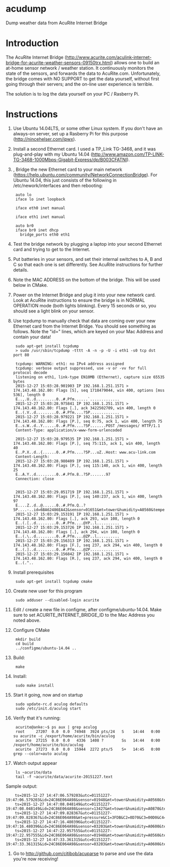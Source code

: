 # acudump
Dump weather data from AcuRite Internet Bridge

# Introduction

The AcuRite Internet Bridge (http://www.acurite.com/aculink-internet-bridge-for-acurite-weather-sensors-09150trx.html) allows one to build an at-home sensor network / weather station.  It continuously monitors the state of the sensors, and forwards the data to AcuRite.com.  Unfortunately, the bridge comes with NO SUPPORT to get the data yourself, without first going through their servers; and the on-line user experience is terrible.

The solution is to log the data yourself on your PC / Rasberry Pi. 

# Instructions

1. Use Ubuntu 14.04LTS, or some other Linux system.  If you don't have an always-on server, set up a Rasberry Pi for this purpose (http://nincehelser.com/ipwx).

1. Install a second Ethernet card.  I used a TP_Link TG-3468, and it was plug-and-play with my Ubuntu 14.04 (http://www.amazon.com/TP-LINK-TG-3468-1000Mbps-Gigabit-Express/dp/B003CFATNI).

1. , Bridge the new Ethernet card to your main network (https://help.ubuntu.com/community/NetworkConnectionBridge).  For Ubuntu 14.04, this just consists of the following in /etc/nework/interfaces and then rebooting:

        auto lo
        iface lo inet loopback
        
        iface eth0 inet manual
        
        iface eth1 inet manual
        
        auto br0
        iface br0 inet dhcp
          bridge_ports eth0 eth1

1. Test the bridge network by plugging a laptop into your second Ethernet card and trying to get to the Internet.

1. Put batteries in your sensors, and set their internal switches to A, B and C so that each one is set differently.  See AcuRite instructions for further details.

1. Note the MAC ADDRESS on the bottom of the bridge.  This will be used below in CMake.

1. Power on the Internet Bridge and plug it into your new network card.  Look at AcuRite instructions to ensure the bridge is in NORMAL OPERATION mode (both lights blinking).  Every 15 seconds or so, you should see a light blink on your sensor.

1. Use tcpdump to manually check that data are coming over your new Ethernet card from the Internet Bridge.  You should see something as follows.  Note the "id=" lines, which are keyed on your Mac Address and contain your data!

        sudo apt-get install tcpdump
        > sudo /usr/sbin/tcpdump -tttt -A -n -p -U -i eth1 -s0 tcp dst port 80
        
        tcpdump: WARNING: eth1: no IPv4 address assigned
        tcpdump: verbose output suppressed, use -v or -vv for full protocol decode
        listening on eth1, link-type EN10MB (Ethernet), capture size 65535 bytes
        2015-12-27 15:03:28.901903 IP 192.168.1.251.1571 > 174.143.48.162.80: Flags [S], seq 1718479044, win 400, options [mss 536], length 0
        E..,.U..d.........0..#.Pfm......`.............
        2015-12-27 15:03:28.975841 IP 192.168.1.251.1571 > 174.143.48.162.80: Flags [.], ack 3422502709, win 400, length 0
        E..(.V..d.........0..#.Pfm....?5P.............
        2015-12-27 15:03:28.979221 IP 192.168.1.251.1571 > 174.143.48.162.80: Flags [P.], seq 0:75, ack 1, win 400, length 75
        E..s.W..d..Y......0..#.Pfm....?5P.......POST /messages/ HTTP/1.1
        Content-Type: application/x-www-form-urlencoded
        
        2015-12-27 15:03:28.979535 IP 192.168.1.251.1571 > 174.143.48.162.80: Flags [P.], seq 75:115, ack 1, win 400, length 40
        E..P.X..d..{......0..#.Pfm....?5P...uZ..Host: www.acu-link.com
        Content-Length: 
        2015-12-27 15:03:28.980409 IP 192.168.1.251.1571 > 174.143.48.162.80: Flags [P.], seq 115:140, ack 1, win 400, length 25
        E..A.Y..d.........0..#.Pfm.8..?5P.......97
        Connection: close
        
        
        2015-12-27 15:03:29.051719 IP 192.168.1.251.1571 > 174.143.48.162.80: Flags [P.], seq 140:237, ack 1, win 400, length 97
        E....Z..d..@......0..#.Pfm.Q..?5P....-..id=6BA62486EA42&sensor=01651&mt=tower&humidity=A0560&temperature=A021300000&battery=normal&rssi=3
        2015-12-27 15:03:29.153191 IP 192.168.1.251.1571 > 174.143.48.162.80: Flags [.], ack 293, win 108, length 0
        E..(.[..d.........0..#.Pfm....@YP..l..........
        2015-12-27 15:03:29.153726 IP 192.168.1.251.1571 > 174.143.48.162.80: Flags [.], ack 294, win 108, length 0
        E..(.\..d.........0..#.Pfm....@ZP..l..........
        2015-12-27 15:03:29.156313 IP 192.168.1.251.1571 > 174.143.48.162.80: Flags [F.], seq 237, ack 294, win 400, length 0
        E..(.]..d.........0..#.Pfm....@ZP.............
        2015-12-27 15:03:29.156842 IP 192.168.1.251.1571 > 174.143.48.162.80: Flags [R.], seq 237, ack 294, win 400, length 0
        E..(.^..

1. Install prerequisites

        sudo apt-get install tcpdump cmake

1. Create new user for this program

        sudo adduser --disabled-login acurite

1. Edit / create a new file in configme, after configme/ubuntu-14.04.  Make sure to set ACURITE_INTERNET_BRIDGE_ID to the Mac Address you noted above.

1. Configure CMake

        mkdir build
        cd build
        ../configme/ubuntu-14.04 ..
        
1. Build:

        make

1. Install:

        sudo make install

1. Start it going, now and on startup

        sudo update-rc.d aculog defaults
        sudo /etc/init.d/aculog start

1. Verify that it's running:

        acurite@anke:~$ ps aux | grep aculog
        root     27207  0.0  0.0  74948  3924 pts/24   S    14:44   0:00 su acurite -c /export/home/acurite/bin/aculog
        acurite  27215  0.0  0.0   4336  1408 ?        Ss   14:44   0:00 /export/home/acurite/bin/aculog
        acurite  27273  0.0  0.0  15944  2272 pts/5    S+   14:45   0:00 grep --color=auto aculog

1. Watch output appear

        ls ~acurite/data
        tail -f ~acurite/data/acurite-20151227.text

 Sample output:

        ts=2015-12-27 14:47:06.579203&utc=01151227-19:47:06.579203&id=24C86E064A98&sensor=01948&mt=tower&humidity=A0560&temperature=A021200000&battery=normal&rssi=3
        ts=2015-12-27 14:47:08.048149&utc=01151227-19:47:08.048149&id=24C86E064A98&sensor=13427&mt=tower&humidity=A0870&temperature=A014300000&battery=normal&rssi=1
        ts=2015-12-27 14:47:09.828367&utc=01151227-19:47:09.828367&id=24C86E064A98&mt=pressure&C1=3FDB&C2=0D70&C3=00D0&C4=01B5&C5=81C4&C6=1873&C7=09C4&A=07&B=19&C=06&D=0B&PR=A8CA&TR=8621
        ts=2015-12-27 14:47:16.480396&utc=01151227-19:47:16.480396&id=24C86E064A98&sensor=03203&mt=tower&humidity=A0600&temperature=A019100000&battery=normal&rssi=3
        ts=2015-12-27 14:47:22.957555&utc=01151227-19:47:22.957555&id=24C86E064A98&sensor=01948&mt=tower&humidity=A0560&temperature=A021200000&battery=normal&rssi=3
        ts=2015-12-27 14:47:33.361315&utc=01151227-19:47:33.361315&id=24C86E064A98&sensor=03203&mt=tower&humidity=A0600&temperature=A019100000&battery=normal&rssi=3

1. Go to http://github.com/citibob/acuparse to parse and use the  data you're now receiving!
